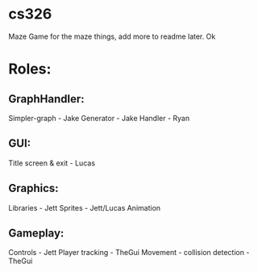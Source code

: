 cs326
=====

Maze Game for the maze things, add more to readme later.
Ok


<h1>Roles:</h1>
<h2>GraphHandler:</h2>
    Simpler-graph - Jake
    Generator - Jake
    Handler - Ryan

<h2>GUI:</h2>
    Title screen & exit - Lucas

<h2>Graphics:</h2>
    Libraries - Jett
    Sprites - Jett/Lucas
    Animation

<h2>Gameplay:</h2>
    Controls - Jett
    Player tracking - TheGui
    Movement - collision detection - TheGui
